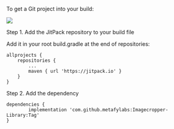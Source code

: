 To get a Git project into your build:

[![](https://jitpack.io/v/metafylabs/Imagecropper-Library.svg)](https://jitpack.io/#metafylabs/Imagecropper-Library)


Step 1. Add the JitPack repository to your build file

Add it in your root build.gradle at the end of repositories:

	allprojects {
		repositories {
			...
			maven { url 'https://jitpack.io' }
		}
	}
Step 2. Add the dependency 

	dependencies {
	        implementation 'com.github.metafylabs:Imagecropper-Library:Tag'
	}
